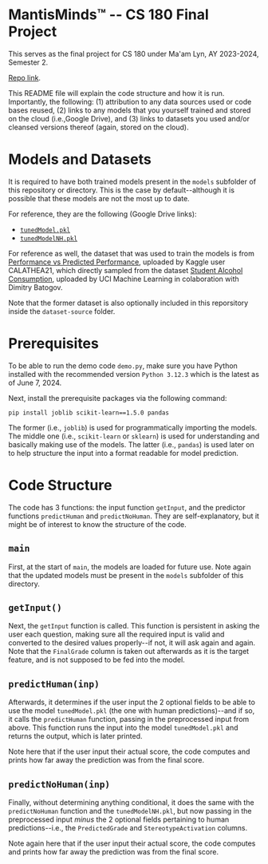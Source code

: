 # MantisMinds™️ -- CS 180 Final Project
This serves as the final project for CS 180 under Ma'am Lyn, AY 2023-2024, Semester 2. 

[Repo link](https://github.com/shankencedric/cs180proj).


This README file will explain the code structure and how it is run. Importantly, the following: (1) attribution to any data sources used or code bases reused, (2) links to any models that you yourself trained and stored on the cloud (i.e.,Google Drive), and (3) links to datasets you used and/or cleansed versions thereof (again, stored on the cloud).

# Models and Datasets
It is required to have both trained models present in the `models` subfolder of this repository or directory. This is the case by default--although it is possible that these models are not the most up to date.

For reference, they are the following (Google Drive links):
- [`tunedModel.pkl`](https://drive.google.com/file/d/1-7supJLQgEljedoTXssnzaHOlvuvJGso/view?usp=sharing)
- [`tunedModelNH.pkl`](https://drive.google.com/file/d/1-4ILWoj0-gJqZQYUzG1AqwR0M034leTj/view?usp=sharing)

For reference as well, the dataset that was used to train the models is from [Performance vs Predicted Performance](https://www.kaggle.com/datasets/daphnelenders/performance-vs-predicted-performance/), uploaded by Kaggle user CALATHEA21, which directly sampled from
the dataset [Student Alcohol Consumption](https://www.kaggle.com/datasets/uciml/student-alcohol-consumption), uploaded by UCI Machine Learning in colaboration with Dimitry Batogov. 

Note that the former dataset is also optionally included in this reporsitory inside the `dataset-source` folder.

# Prerequisites
To be able to run the demo code `demo.py`, make sure you have Python installed with the recommended version `Python 3.12.3` which is the latest as of June 7, 2024. 

Next, install the prerequisite packages via the following command:
```
pip install joblib scikit-learn==1.5.0 pandas
```

The former (i.e., `joblib`) is used for programmatically importing the models. The middle one (i.e., `scikit-learn` or `sklearn`) is used for understanding and basically making use of the models. The latter (i.e., `pandas`) is used later on to help structure the input into a format readable for model prediction.

# Code Structure
The code has 3 functions: the input function `getInput`, and the predictor functions `predictHuman` and `predictNoHuman`. They are self-explanatory, but it might be of interest to know the structure of the code. 

## `main`
First, at the start of `main`, the models are loaded for future use. Note again that the updated models must be present in the `models` subfolder of this directory.

## `getInput()`
Next, the `getInput` function is called. This function is persistent in asking the user each question, making sure all the required input is valid and converted to the desired values properly--if not, it will ask again and again. Note that the `FinalGrade` column is taken out afterwards as it is the target feature, and is not supposed to be fed into the model.

## `predictHuman(inp)`
Afterwards, it determines if the user input the 2 optional fields to be able to use the model `tunedModel.pkl` (the one with human predictions)--and if so, it calls the `predictHuman` function, passing in the preprocessed input from above. This function runs the input into the model `tunedModel.pkl` and returns the output, which is later printed.

Note here that if the user input their actual score, the code computes and prints how far away the prediction was from the final score.

## `predictNoHuman(inp)`
Finally, without determining anything conditional, it does the same with the `predictNoHuman` function and the `tunedModelNH.pkl`, but now passing in the preprocessed input *minus* the 2 optional fields pertaining to human predictions--i.e., the `PredictedGrade` and `StereotypeActivation` columns. 

Note again here that if the user input their actual score, the code computes and prints how far away the prediction was from the final score.
